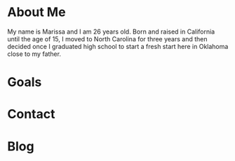 # About Me

My name is Marissa and I am 26 years old. Born and raised in California until the age of 15, I moved to North Carolina for three years and then decided once I graduated high school to start a fresh start here in Oklahoma close to my father. 
# Goals

# Contact

# Blog

